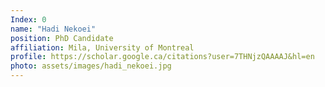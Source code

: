 ```yaml
---
Index: 0
name: "Hadi Nekoei"
position: PhD Candidate
affiliation: Mila, University of Montreal
profile: https://scholar.google.ca/citations?user=7THNjzQAAAAJ&hl=en
photo: assets/images/hadi_nekoei.jpg
---
```

